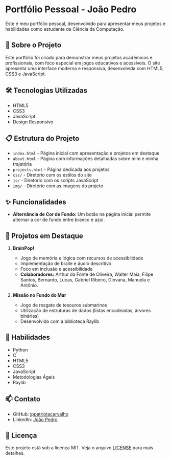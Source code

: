 # Portfólio Pessoal - João Pedro

Este é meu portfólio pessoal, desenvolvido para apresentar meus projetos e habilidades como estudante de Ciência da Computação.

## 🚀 Sobre o Projeto

Este portfólio foi criado para demonstrar meus projetos acadêmicos e profissionais, com foco especial em jogos educativos e acessíveis. O site apresenta uma interface moderna e responsiva, desenvolvida com HTML5, CSS3 e JavaScript.

## 🛠️ Tecnologias Utilizadas

- HTML5
- CSS3
- JavaScript
- Design Responsivo

## 📋 Estrutura do Projeto

- `index.html` - Página inicial com apresentação e projetos em destaque
- `about.html` - Página com informações detalhadas sobre mim e minha trajetória
- `projects.html` - Página dedicada aos projetos
- `css/` - Diretório com os estilos do site
- `js/` - Diretório com os scripts JavaScript
- `img/` - Diretório com as imagens do projeto

## ✨ Funcionalidades

- **Alternância de Cor de Fundo:** Um botão na página inicial permite alternar a cor de fundo entre branco e azul.

## 🌟 Projetos em Destaque

1. **BrainPop!**
   - Jogo de memória e lógica com recursos de acessibilidade
   - Implementação de braile e áudio descritivo
   - Foco em inclusão e acessibilidade
   - **Colaboradores:** Arthur da Fonte de Oliveira, Walter Maia, Filipe Santos, Bernardo, Lucas, Gabriel Ribeiro, Giovana, Manuela e Antônio.

2. **Missão no Fundo do Mar**
   - Jogo de resgate de tesouros submarinos
   - Utilização de estruturas de dados (listas encadeadas, árvores binárias)
   - Desenvolvido com a biblioteca Raylib

## 🎯 Habilidades

- Python
- C
- HTML5
- CSS3
- JavaScript
- Metodologias Ágeis
- Raylib

## 📫 Contato

- GitHub: [jppatriotacarvalho](https://github.com/jppatriotacarvalho)
- LinkedIn: [João Pedro](https://www.linkedin.com/in/-joao-pedro/)

## 📄 Licença

Este projeto está sob a licença MIT. Veja o arquivo [LICENSE](LICENSE) para mais detalhes.
